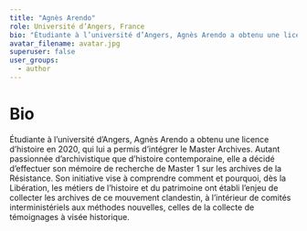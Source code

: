 ```yaml
---
title: "Agnès Arendo"
role: Université d’Angers, France
bio: "Étudiante à l’université d’Angers, Agnès Arendo a obtenu une licence d’histoire en 2020, qui lui a permis d’intégrer le Master Archives. Autant passionnée d’archivistique que d’histoire contemporaine, elle a décidé d’effectuer son mémoire de recherche de Master 1 sur les archives de la Résistance. Son initiative vise à comprendre comment et pourquoi, dès la Libération, les métiers de l’histoire et du patrimoine ont établi l’enjeu de collecter les archives de ce mouvement clandestin, à l’intérieur de comités interministériels aux méthodes nouvelles, celles de la collecte de témoignages à visée historique."
avatar_filename: avatar.jpg
superuser: false
user_groups:
  - author
---
```


# Bio
Étudiante à l’université d’Angers, Agnès Arendo a obtenu une licence d’histoire en 2020, qui lui a permis d’intégrer le Master Archives. Autant passionnée d’archivistique que d’histoire contemporaine, elle a décidé d’effectuer son mémoire de recherche de Master 1 sur les archives de la Résistance. Son initiative vise à comprendre comment et pourquoi, dès la Libération, les métiers de l’histoire et du patrimoine ont établi l’enjeu de collecter les archives de ce mouvement clandestin, à l’intérieur de comités interministériels aux méthodes nouvelles, celles de la collecte de témoignages à visée historique. 